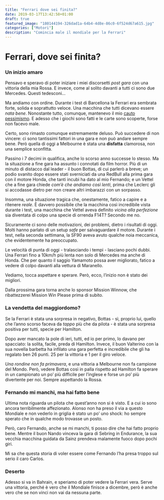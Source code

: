 ```yaml
---
title: "Ferrari dove sei finita?"
date: 2019-03-17T13:42:58+01:00
draft: true
featured_image: "180144194-326dad1a-64b4-4d8e-86c0-6f524d67a615.jpg"
categories: ["Motori"]
description: "Comincia male il mondiale per la Ferrari"
---
```


# Ferrari, dove sei finita?
### Un inizio amaro
Pensavo e speravo di poter iniziare i miei discorsetti _post gara_ con una vittoria della mia Rossa. E invece,  come al solito davanti a tutti ci sono due Mercedes. Questi tedesconi…

Ma andiamo con ordine. 
Durante i test di Barcellona la Ferrari era sembrata forte, solida e soprattutto veloce. Una macchina che tutti dicevano essere _nata bene_. Nonostante tutto, comunque, mantenevo il mio [cauto pessimismo](https://la-mansarda.com/blog/f1-adesso-si-comincia/). E adesso che i giochi sono fatti e le carte sono scoperte, forse non facevo male. 

Certo, sono rimasto comunque estremamente deluso. 
Può succedere di non vincere: ci sono tantissimi fattori in una gara e non può andare sempre bene. Però quella di oggi a Melbourne è stata una **disfatta** clamorosa, non una semplice sconfitta. 

Passino i 7 decimi in qualifica, anche lo scorso anno successe lo stesso. Ma la situazione a fine gara ha assunto i connotati da film horror. Più di un minuto di distacco dal leader - il buon Bottas, di cui parlerò a breve; un podio svanito dopo essere stati sverniciati da una RedBull alla prima gara con il motore Honda, che tanti incubi ha dato al mio Fernando; e un Vettel che a fine gara chiede _com’è che andiamo così lenti_, prima che Leclerc gli si accodasse dietro per non creare altri imbarazzi con un sorpasso. 

Insomma, una situazione tragica che, onestamente, fatico a capire e a ritenere _reale_. 
È davvero possibile che la macchina così incredibile vista durante i test, una macchina che Vettel aveva definito _vicina alla perfezione_ sia diventata di colpo una specie di orrenda F14T? Secondo me no. 

Sicuramente ci sono delle motivazioni, dei problemi, dietro i risultati di oggi. Molti hanno parlato di un setup _safe_ per salvaguardare il motore. Durante i test, nella seconda settimana, la SF90 aveva avuto qualche noia meccanica, che evidentemente ha preoccupato. 

Le velocità di punta di oggi - tralasciando i tempi - lasciano pochi dubbi. Una Ferrari fino a 10km/h più lenta non solo di Mercedes ma anche di Honda. Che per quanto il saggio Yamamoto possa aver migliorato, fatico a vedere di colpo davanti alla vettura di Maranello. 

Vediamo, tocca aspettare e sperare. Però, ecco, l’inizio non è stato dei migliori. 

Dalla prossima gara torna anche lo sponsor Mission Winnow, che ribattezzerei Mission Win Please prima di subito. 

### La vendetta del maggiordomo? 

Se la Ferrari è stata una sorpresa in negativo, Bottas - sì, proprio lui, quello che l’anno scorso faceva da _tappo_ più che da pilota - è stata una sorpresa positiva per tutti, specie per Hamilton. 

Dopo aver mancato la pole di ieri, tutti, ed io per primo, lo davano per spacciato: la solita, facile, preda di Hamilton. Invece, il buon Valterino con la sua novella barbetta ha infilato una gara perfetta e incredibile che gli ha regalato ben 26 punti. 25 per la vittoria e 1 per il giro veloce. 

_Una rondine non fa primavera_, e una vittoria a Melbourne non fa campione del Mondo. Però, vedere Bottas così in palla rispetto ad Hamilton fa sperare in un campionato un po’ più difficile per l’inglese e forse un po’ più divertente per noi. Sempre aspettando la Rossa. 

### Fernando mi manchi, ma hai fatto bene
Ultima nota riguarda un pilota che quest’anno non si è visto. E a cui io sono ancora terribilmente affezionato. Alonso non ha preso il via a questo Mondiale e non vederlo in griglia è stato un po’ uno shock: ho sempre sperato che in qualche modo trovasse un posto. 

Però, caro Fernando, anche se mi manchi, ti posso dire che hai fatto proprio bene. 
Mentre il buon Nando vinceva la gara di Sebring in Endurance, la sua vecchia macchina guidata da Sainz prendeva malamente fuoco dopo pochi giri. 

Mi sa che questa storia di voler essere come Fernando l’ha presa troppo sul serio il caro Carlos. 

### Deserto 
Adesso si va in Bahrain, e speriamo di poter vedere la Ferrari vera. Serve una vittoria, perché è vero che il Mondiale finisce a dicembre, però è anche vero che se non vinci non vai da nessuna parte. 